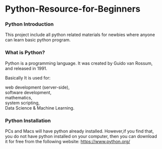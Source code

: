 # Python-Resource-for-Beginners

<h3>Python Introduction</h3>

 This project include all python related materials for newbies where  anyone can learn basic python program.


<h3>What is Python?</h3>

Python is a programming language. It was created by Guido van Rossum, and released in 1991.

Basically It is used for:

web development (server-side),<br>
software development,<br>
mathematics,<br>
system scripting,<br>
Data Science & Machine Learning.

<h3>Python Installation</h3>

PCs and Macs will have python already installed. However,if you find that, you do not have python installed on your computer, then you can download it for free from the following website: https://www.python.org/

